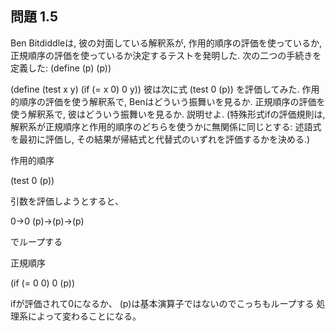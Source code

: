 ## 問題 1.5

Ben Bitdiddleは, 彼の対面している解釈系が, 作用的順序の評価を使っているか, 正規順序の評価を使っているか決定するテストを発明した. 次の二つの手続きを定義した:
(define (p) (p))

(define (test x y)
  (if (= x 0)
      0
      y))
彼は次に式
(test 0 (p))
を評価してみた. 作用的順序の評価を使う解釈系で, Benはどういう振舞いを見るか. 正規順序の評価を使う解釈系で, 彼はどういう振舞いを見るか. 説明せよ. (特殊形式ifの評価規則は, 解釈系が正規順序と作用的順序のどちらを使うかに無関係に同じとする: 述語式を最初に評価し, その結果が帰結式と代替式のいずれを評価するかを決める.)


作用的順序

(test 0 (p))

引数を評価しようとすると、

0->0
(p)->(p)->(p)

でループする

正規順序

(if (= 0 0) 0 (p))

ifが評価されて0になるか、
(p)は基本演算子ではないのでこっちもループする
処理系によって変わることになる。

